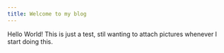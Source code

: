 ```yaml
---
title: Welcome to my blog
---
```

Hello World!
This is just a test, stil wanting to attach pictures whenever I start doing this.

